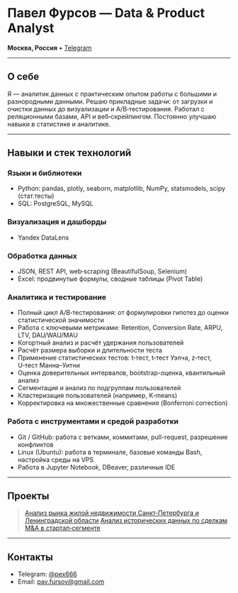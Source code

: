 # Павел Фурсов — Data & Product Analyst

**Москва, Россия** • [Telegram](https://t.me/pex666)

---

## О себе

Я — аналитик данных с практическим опытом работы с большими и разнородными данными. Решаю прикладные задачи: от загрузки и очистки данных до визуализации и A/B‑тестирования. Работал с реляционными базами, API и веб‑скрейпингом. Постоянно улучшаю навыки в статистике и аналитике.

---

## Навыки и стек технологий

### Языки и библиотеки  
- Python: pandas, plotly, seaborn, matplotlib, NumPy, statsmodels, scipy (стат.тесты)
- SQL: PostgreSQL, MySQL  

### Визуализация и дашборды  
- Yandex DataLens  

### Обработка данных  
- JSON, REST API, web‑scraping (BeautifulSoup, Selenium)  
- Excel: продвинутые формулы, сводные таблицы (Pivot Table)  

### Аналитика и тестирование

- Полный цикл A/B‑тестирования: от формулировки гипотез до оценки статистической значимости
- Работа с ключевыми метриками: Retention, Conversion Rate, ARPU, LTV, DAU/WAU/MAU
- Когортный анализ и расчёт удержания пользователей
- Расчёт размера выборки и длительности теста
- Применение статистических тестов: t‑тест, t‑тест Уэлча, z‑тест, U‑тест Манна–Уитни
- Оценка доверительных интервалов, bootstrap-оценка, квантильный анализ
- Сегментация и анализ по подгруппам пользователей
- Кластеризация пользователей (например, K‑means)
- Корректировка на множественные сравнения (Bonferroni correction)


### Работа с инструментами и средой разработки
- Git / GitHub: работа с ветками, коммитами, pull-request, разрешение конфликтов
- Linux (Ubuntu): работа в терминале, базовые команды Bash, настройка среды на VPS
- Работа в Jupyter Notebook, DBeaver, различные IDE

---

## Проекты
>[Анализ рынка жилой недвижимости Санкт‑Петербурга и Ленинградской области](https://github.com/pex666/portfolio/tree/main/real-estate)
>[Анализ исторических данных по сделкам M&A в стартап‑сегменте](https://github.com/pex666/portfolio/tree/main/EDA)
---

## Контакты

- Telegram: [@pex666](https://t.me/pex666)  
- Email: pav.fursov@gmail.com
